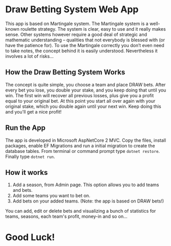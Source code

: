 # Draw Betting System Web App
This app is based on Martingale system.
The Martingale system is a well-known roulette strategy. The system is clear, easy to use and it really makes sense. Other systems however require a good deal of strategic and mathematic understanding – qualities that not everybody is blessed with (or have the patience for). To use the Martingale correctly you don’t even need to take notes, the concept behind it is easily understood. Nevertheless it involves a lot of risks...

## How the Draw Betting System Works
The concept is quite simple, you choose a team and place DRAW bets. After every bet you lose, you double your stake, and you keep doing that until you win. The first win will recover all previous losses, plus give you a profit equal to your original bet. At this point you start all over again with your original stake, which you double again until your next win. Keep doing this and you'll get a nice profit!

## Run the App
The app is developed in Microsoft AspNetCore 2 MVC.
Copy the files, install packages, enable EF Migrations and run a initial migration to create the database tables.
From terminal or command prompt type `dotnet restore`.
Finally type `dotnet run`.

## How it works
1. Add a season, from Admin page. This option allows you to add teams and bets.
2. Add some teams you want to bet on.
3. Add bets on your added teams. (Note: the app is based on DRAW bets!)

You can add, edit or delete bets and visualizing a bunch of statistics for teams, seasons, each team's profit, money-in and so on...

# Good Luck!
